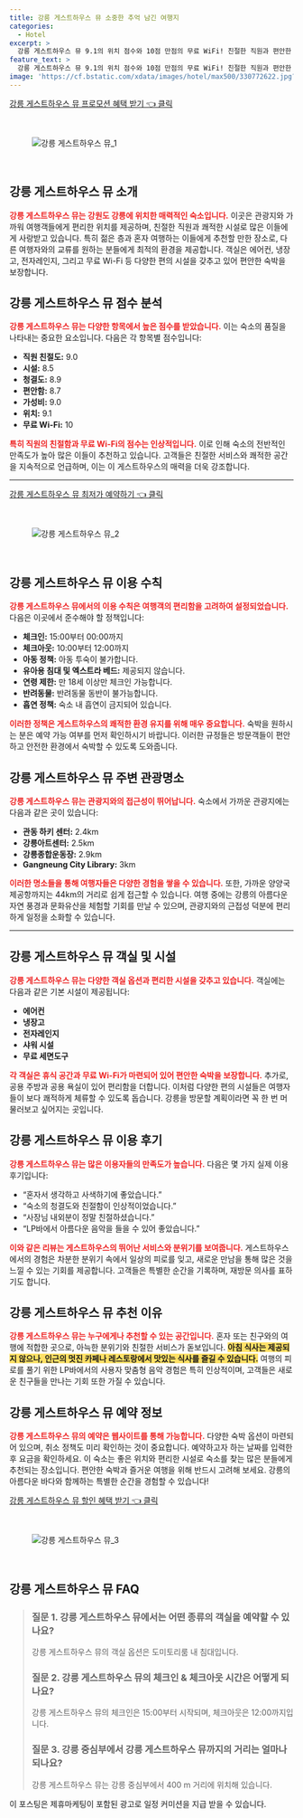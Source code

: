 ```yaml
---
title: 강릉 게스트하우스 뮤 소중한 추억 남긴 여행지
categories:
  - Hotel
excerpt: >
  강릉 게스트하우스 뮤 9.1의 위치 점수와 10점 만점의 무료 WiFi! 친절한 직원과 편안한 시설에서 감성 가득한 LP바까지 특별한 추억을 만들기 좋은 장소입니다. 클릭해서 자세한 후기를 확인해보세요!
feature_text: >
  강릉 게스트하우스 뮤 9.1의 위치 점수와 10점 만점의 무료 WiFi! 친절한 직원과 편안한 시설에서 감성 가득한 LP바까지 특별한 추억을 만들기 좋은 장소입니다. 클릭해서 자세한 후기를 확인해보세요!
image: 'https://cf.bstatic.com/xdata/images/hotel/max500/330772622.jpg?k=10a2dc959033d489944a7e7edbd83a7cae42b09cb5337f5680e5db2541aa7277&o=&hp=1'
---
```


<p><a class="modoo-button" href="https://tinyurl.com/2bouvw5v" rel="nofollow noopener">강릉 게스트하우스 뮤 프로모션 혜택 받기 👈 클릭</a></p><br/>
<figure class="image"><img alt="강릉 게스트하우스 뮤_1" src="https://cf.bstatic.com/xdata/images/hotel/max1024x768/201216709.jpg?k=d47c4dde6c69676a16f94e17e615544a2f2ca8428258d41bca915b4ef0ca7545&amp;o=&amp;hp=1"/></figure><br/>
<h2 id="강릉_게스트하우스_뮤_소개">강릉 게스트하우스 뮤 소개</h2>
<p><b><span style="color: #ee2323;">강릉 게스트하우스 뮤는 강원도 강릉에 위치한 매력적인 숙소입니다.</span></b> 이곳은 관광지와 가까워 여행객들에게 편리한 위치를 제공하며, 친절한 직원과 쾌적한 시설로 많은 이들에게 사랑받고 있습니다. 특히 젊은 층과 혼자 여행하는 이들에게 추천할 만한 장소로, 다른 여행자와의 교류를 원하는 분들에게 최적의 환경을 제공합니다. 객실은 에어컨, 냉장고, 전자레인지, 그리고 무료 Wi-Fi 등 다양한 편의 시설을 갖추고 있어 편안한 숙박을 보장합니다.</p>
<h2 id="강릉_게스트하우스_뮤_점수_분석">강릉 게스트하우스 뮤 점수 분석</h2>
<p><b><span style="color: #ee2323;">강릉 게스트하우스 뮤는 다양한 항목에서 높은 점수를 받았습니다.</span></b> 이는 숙소의 품질을 나타내는 중요한 요소입니다. 다음은 각 항목별 점수입니다:</p>
<ul>
<li><b>직원 친절도:</b> 9.0</li>
<li><b>시설:</b> 8.5</li>
<li><b>청결도:</b> 8.9</li>
<li><b>편안함:</b> 8.7</li>
<li><b>가성비:</b> 9.0</li>
<li><b>위치:</b> 9.1</li>
<li><b>무료 Wi-Fi:</b> 10</li>
</ul>
<p><b><span style="color: #ee2323;">특히 직원의 친절함과 무료 Wi-Fi의 점수는 인상적입니다.</span></b> 이로 인해 숙소의 전반적인 만족도가 높아 많은 이들이 추천하고 있습니다. 고객들은 친절한 서비스와 쾌적한 공간을 지속적으로 언급하며, 이는 이 게스트하우스의 매력을 더욱 강조합니다.</p>
<hr/>
<p><a class="modoo-button" href="https://tinyurl.com/2bouvw5v" rel="nofollow noopener">강릉 게스트하우스 뮤 최저가 예약하기 👈 클릭</a></p><br/>
<figure class="image"><img alt="강릉 게스트하우스 뮤_2" src="https://cf.bstatic.com/xdata/images/hotel/max500/330772622.jpg?k=10a2dc959033d489944a7e7edbd83a7cae42b09cb5337f5680e5db2541aa7277&amp;o=&amp;hp=1"/></figure><br/>
<h2 id="강릉_게스트하우스_뮤_이용수칙">강릉 게스트하우스 뮤 이용 수칙</h2>
<p><b><span style="color: #ee2323;">강릉 게스트하우스 뮤에서의 이용 수칙은 여행객의 편리함을 고려하여 설정되었습니다.</span></b> 다음은 이곳에서 준수해야 할 정책입니다:</p>
<ul>
<li><b>체크인:</b> 15:00부터 00:00까지</li>
<li><b>체크아웃:</b> 10:00부터 12:00까지</li>
<li><b>아동 정책:</b> 아동 투숙이 불가합니다.</li>
<li><b>유아용 침대 및 엑스트라 베드:</b> 제공되지 않습니다.</li>
<li><b>연령 제한:</b> 만 18세 이상만 체크인 가능합니다.</li>
<li><b>반려동물:</b> 반려동물 동반이 불가능합니다.</li>
<li><b>흡연 정책:</b> 숙소 내 흡연이 금지되어 있습니다.</li>
</ul>
<p><b><span style="color: #ee2323;">이러한 정책은 게스트하우스의 쾌적한 환경 유지를 위해 매우 중요합니다.</span></b> 숙박을 원하시는 분은 예약 가능 여부를 먼저 확인하시기 바랍니다. 이러한 규정들은 방문객들이 편안하고 안전한 환경에서 숙박할 수 있도록 도와줍니다.</p>
<h2 id="강릉_게스트하우스_뮤_주변_관광명소">강릉 게스트하우스 뮤 주변 관광명소</h2>
<p><b><span style="color: #ee2323;">강릉 게스트하우스 뮤는 관광지와의 접근성이 뛰어납니다.</span></b> 숙소에서 가까운 관광지에는 다음과 같은 곳이 있습니다:</p>
<ul>
<li><b>관동 하키 센터:</b> 2.4km</li>
<li><b>강릉아트센터:</b> 2.5km</li>
<li><b>강릉종합운동장:</b> 2.9km</li>
<li><b>Gangneung City Library:</b> 3km</li>
</ul>
<p><b><span style="color: #ee2323;">이러한 명소들을 통해 여행자들은 다양한 경험을 쌓을 수 있습니다.</span></b> 또한, 가까운 양양국제공항까지는 44km의 거리로 쉽게 접근할 수 있습니다. 여행 중에는 강릉의 아름다운 자연 풍경과 문화유산을 체험할 기회를 만날 수 있으며, 관광지와의 근접성 덕분에 편리하게 일정을 소화할 수 있습니다.</p>
<hr/>
<h2 id="강릉_게스트하우스_뮤_객실_및_시설">강릉 게스트하우스 뮤 객실 및 시설</h2>
<p><b><span style="color: #ee2323;">강릉 게스트하우스 뮤는 다양한 객실 옵션과 편리한 시설을 갖추고 있습니다.</span></b> 객실에는 다음과 같은 기본 시설이 제공됩니다:</p>
<ul>
<li><b>에어컨</b></li>
<li><b>냉장고</b></li>
<li><b>전자레인지</b></li>
<li><b>샤워 시설</b></li>
<li><b>무료 세면도구</b></li>
</ul>
<p><b><span style="color: #ee2323;">각 객실은 휴식 공간과 무료 Wi-Fi가 마련되어 있어 편안한 숙박을 보장합니다.</span></b> 추가로, 공용 주방과 공용 욕실이 있어 편리함을 더합니다. 이처럼 다양한 편의 시설들은 여행자들이 보다 쾌적하게 체류할 수 있도록 돕습니다. 강릉을 방문할 계획이라면 꼭 한 번 머물러보고 싶어지는 곳입니다.</p>
<h2 id="강릉_게스트하우스_뮤_이용후기">강릉 게스트하우스 뮤 이용 후기</h2>
<p><b><span style="color: #ee2323;">강릉 게스트하우스 뮤는 많은 이용자들의 만족도가 높습니다.</span></b> 다음은 몇 가지 실제 이용 후기입니다:</p>
<ul>
<li>“혼자서 생각하고 사색하기에 좋았습니다.”</li>
<li>“숙소의 청결도와 친절함이 인상적이었습니다.”</li>
<li>“사장님 내외분이 정말 친절하셨습니다.”</li>
<li>“LP바에서 아름다운 음악을 들을 수 있어 좋았습니다.”</li>
</ul>
<p><b><span style="color: #ee2323;">이와 같은 리뷰는 게스트하우스의 뛰어난 서비스와 분위기를 보여줍니다.</span></b> 게스트하우스에서의 경험은 차분한 분위기 속에서 일상의 피로를 잊고, 새로운 만남을 통해 많은 것을 느낄 수 있는 기회를 제공합니다. 고객들은 특별한 순간을 기록하며, 재방문 의사를 표하기도 합니다.</p>
<h2 id="강릉_게스트하우스_뮤_추천_이유">강릉 게스트하우스 뮤 추천 이유</h2>
<p><b><span style="color: #ee2323;">강릉 게스트하우스 뮤는 누구에게나 추천할 수 있는 공간입니다.</span></b> 혼자 또는 친구와의 여행에 적합한 곳으로, 아늑한 분위기와 친절한 서비스가 돋보입니다. <b><span style="background-color: #ffe066;">아침 식사는 제공되지 않으나, 인근의 멋진 카페나 레스토랑에서 맛있는 식사를 즐길 수 있습니다.</span></b> 여행의 피로를 풀기 위한 LP바에서의 사용자 맞춤형 음악 경험은 특히 인상적이며, 고객들은 새로운 친구들을 만나는 기회 또한 가질 수 있습니다.</p>
<h2 id="강릉_게스트하우스_뮤_예약_정보">강릉 게스트하우스 뮤 예약 정보</h2>
<p><b><span style="color: #ee2323;">강릉 게스트하우스 뮤의 예약은 웹사이트를 통해 가능합니다.</span></b> 다양한 숙박 옵션이 마련되어 있으며, 취소 정책도 미리 확인하는 것이 중요합니다. 예약하고자 하는 날짜를 입력한 후 요금을 확인하세요. 이 숙소는 좋은 위치와 편리한 시설로 숙소를 찾는 많은 분들에게 추천되는 장소입니다. 편안한 숙박과 즐거운 여행을 위해 반드시 고려해 보세요. 강릉의 아름다운 바다와 함께하는 특별한 순간을 경험할 수 있습니다!</p>
<p><a class="modoo-button" href="https://tinyurl.com/2bouvw5v" rel="nofollow noopener">강릉 게스트하우스 뮤 할인 혜택 받기 👈 클릭</a></p><br>

<figure class="image"><img src="https://cf.bstatic.com/xdata/images/hotel/max500/201216774.jpg?k=a71af6da6137c8dc5dc400898db0355433cdb4fe992972b2f0bdc7d465d69438&o=&hp=1" alt="강릉 게스트하우스 뮤_3"></figure><br>
<h2 id="강릉 게스트하우스 뮤_FAQ">강릉 게스트하우스 뮤 FAQ</h2>
<div itemscope="" itemtype="https://schema.org/FAQPage">
<blockquote>
<div itemscope="" itemprop="mainEntity" itemtype="https://schema.org/Question">
<h3 id="질문_1" itemprop="name">질문 1. 강릉 게스트하우스 뮤에서는 어떤 종류의 객실을 예약할 수 있나요?</h3>
<div itemscope="" itemprop="acceptedAnswer" itemtype="https://schema.org/Answer">
<span itemprop="text">
<p>강릉 게스트하우스 뮤의 객실 옵션은 도미토리룸 내 침대입니다.</p>
</span>
</div>
</div>
<div itemscope="" itemprop="mainEntity" itemtype="https://schema.org/Question">
<h3 id="질문_2" itemprop="name">질문 2. 강릉 게스트하우스 뮤의 체크인 & 체크아웃 시간은 어떻게 되나요?</h3>
<div itemscope="" itemprop="acceptedAnswer" itemtype="https://schema.org/Answer">
<span itemprop="text">
<p>강릉 게스트하우스 뮤의 체크인은 15:00부터 시작되며, 체크아웃은 12:00까지입니다.</p>
</span>
</div>
</div>
<div itemscope="" itemprop="mainEntity" itemtype="https://schema.org/Question">
<h3 id="질문_3" itemprop="name">질문 3. 강릉 중심부에서 강릉 게스트하우스 뮤까지의 거리는 얼마나 되나요?</h3>
<div itemscope="" itemprop="acceptedAnswer" itemtype="https://schema.org/Answer">
<span itemprop="text">
<p>강릉 게스트하우스 뮤는 강릉 중심부에서 400 m 거리에 위치해 있습니다.</p>
</span>
</div>
</div>
</blockquote>
</div><p>이 포스팅은 제휴마케팅이 포함된 광고로 일정 커미션을 지급 받을 수 있습니다.</p>

